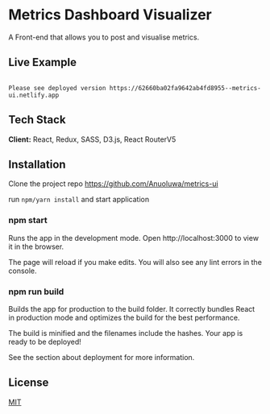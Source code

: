 
# Metrics Dashboard Visualizer

A Front-end that allows you to post and visualise metrics.


## Live Example

```deployed - Netlify

Please see deployed version https://62660ba02fa9642ab4fd8955--metrics-ui.netlify.app

```


## Tech Stack

**Client:** React, Redux, SASS, D3.js, React RouterV5



## Installation

Clone the project repo https://github.com/Anuoluwa/metrics-ui

run `npm/yarn install` and start application


### npm start

Runs the app in the development mode.
Open http://localhost:3000 to view it in the browser.

The page will reload if you make edits.
You will also see any lint errors in the console.


###  npm run build

Builds the app for production to the build folder.
It correctly bundles React in production mode and optimizes the build for the best performance.

The build is minified and the filenames include the hashes.
Your app is ready to be deployed!

See the section about deployment for more information.

    
## License

[MIT](https://choosealicense.com/licenses/mit/)

